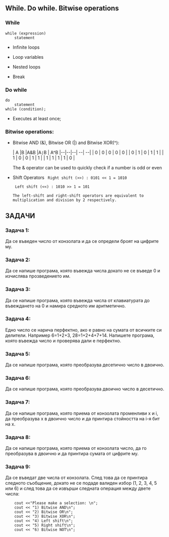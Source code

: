 ## While. Do while. Bitwise operations

### While
    while (expression)
        statement

- Infinite loops

- Loop variables

- Nested loops

- Break


### Do while

    do
        statement
    while (condition);

- Еxecutes at least once;

### Bitwise operations:


- Bitwise AND (&), Bitwise OR (|) and Bitwise XOR(^):

    | A |B  |A&B |A`|`B | A^B
    |--|--|--| --| --|
    | 0 | 0 | 0 | 0 | 0 |
    | 0 | 1 | 0 | 1 | 1 |
    | 1 | 0 | 0 | 1 | 1 |
    | 1 | 1 | 1 | 1 | 0 |

    The & operator can be used to quickly check if a number is odd or even

- Shift Operators
   ` Right shift (>>) : 0101 << 1 = 1010`  

   ` Left shift (<<) : 1010 >> 1 = 101`

   `The left-shift and right-shift operators are equivalent to multiplication and division by 2 respectively.`



## ЗАДАЧИ

### Задача 1:
Да се въведен число от конзолата и да се определи броят на цифрите му.

### Задача 2:
Да се напише програма, която въвежда числа докато не се въведе 0 и изчислява прозведението им.

### Задача 3:
Да се напише програма, която въвежда числа от клавиатурата до въвеждането на 0 и намира средното им аритметично.

### Задача 4:
Eдно число се нарича перфектно, ако е равно на сумата от всичките си делители. Например 6=1+2+3, 28=1+2+4+7+14. Напишете програма, която въвежда число и проверява дали е перфектно.

### Задача 5:
Да се напише програма, която преобразува десетично число в двоично.

### Задача 6:
Да се напише програма, която преобразува двоично число в десетично.

### Задача 7:
Да се напише програма, която приема от конзолата променливи x и i, да преобразува x в двоично число и да принтира стойността на i-я бит на x.

### Задача 8:
Да се напише програма, която приема от конзолата число, да го преобразува в двоично и да принтира сумата от цифрите му.

### Задача 9:
Да се въведат две числа от конзолата. След това да се принтира следното съобщение, докато не се подаде валиден избор (1, 2, 3, 4, 5 или 6) и след това да се извърши следната операция между двете числа:
```
    cout <<"Please make a selection: \n";
    cout << "1) Bitwise AND\n";
    cout << "2) Bitwise OR\n";
    cout << "3) Bitwise XOR\n";
    cout << "4) Left shift\n";
    cout << "5) Right shift\n";
    cout << "6) Bitwise NOT\n";
```